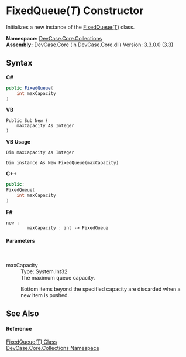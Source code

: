 # FixedQueue(*T*) Constructor 
 

Initializes a new instance of the <a href="T_DevCase_Core_Collections_FixedQueue_1">FixedQueue(T)</a> class.

**Namespace:**&nbsp;<a href="N_DevCase_Core_Collections">DevCase.Core.Collections</a><br />**Assembly:**&nbsp;DevCase.Core (in DevCase.Core.dll) Version: 3.3.0.0 (3.3)

## Syntax

**C#**<br />
``` C#
public FixedQueue(
	int maxCapacity
)
```

**VB**<br />
``` VB
Public Sub New ( 
	maxCapacity As Integer
)
```

**VB Usage**<br />
``` VB Usage
Dim maxCapacity As Integer

Dim instance As New FixedQueue(maxCapacity)
```

**C++**<br />
``` C++
public:
FixedQueue(
	int maxCapacity
)
```

**F#**<br />
``` F#
new : 
        maxCapacity : int -> FixedQueue
```


#### Parameters
&nbsp;<dl><dt>maxCapacity</dt><dd>Type: System.Int32<br />The maximum queue capacity. 

 Bottom items beyond the specified capacity are discarded when a new item is pushed.</dd></dl>

## See Also


#### Reference
<a href="T_DevCase_Core_Collections_FixedQueue_1">FixedQueue(T) Class</a><br /><a href="N_DevCase_Core_Collections">DevCase.Core.Collections Namespace</a><br />